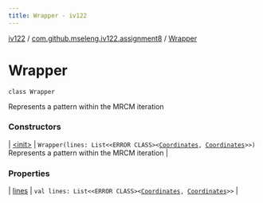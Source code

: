 ```yaml
---
title: Wrapper - iv122
---
```


[iv122](../../index.md) / [com.github.mseleng.iv122.assignment8](../index.md) / [Wrapper](.)

# Wrapper

`class Wrapper`

Represents a pattern within the MRCM iteration

### Constructors

| [&lt;init&gt;](-init-.md) | `Wrapper(lines: List<<ERROR CLASS><`[`Coordinates`](../../com.github.mseleng.iv122.util/-coordinates/index.md)`, `[`Coordinates`](../../com.github.mseleng.iv122.util/-coordinates/index.md)`>>)`<br>Represents a pattern within the MRCM iteration |

### Properties

| [lines](lines.md) | `val lines: List<<ERROR CLASS><`[`Coordinates`](../../com.github.mseleng.iv122.util/-coordinates/index.md)`, `[`Coordinates`](../../com.github.mseleng.iv122.util/-coordinates/index.md)`>>` |

